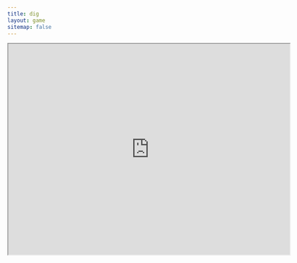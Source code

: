 ```yaml
---
title: dig
layout: game
sitemap: false
---
```


<iframe 
    id="gamearea" 
    width="640" 
    height ="480" 
    scrolling="no" 
    src="https://cdn.rawgit.com/dustinpfister/dig/2.9.12/index.html"
>iframe support needed.</iframe>